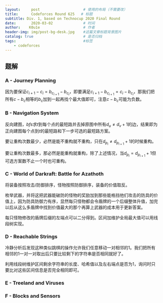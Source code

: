 ```yaml
---
layout:     post   				    # 使用的布局（不需要改）
title:      Codeforces Round 625   # 标题 
subtitle: Div. 1, based on Technocup 2020 Final Round
date:       2020-03-02 				# 时间
author:    K0u1e					# 作者
header-img: img/post-bg-desk.jpg 	#这篇文章标题背景图片
catalog: true 						# 是否归档
tags:								#标签
    - codeforces
---
```


## 题解

### A - Journey Planning

因为要保证$c_{i+1}-c_i=b_{c_{i+1}}-b_{c_i}$，即要满足$c_{i+1}-b_{c_{i+1}}=c_i-b_{c_i}$，那我们把所有$c-b_c$相等的$b_c$加到一起再找个最大值即可，注意$c-b_c$可能为负数。

### B - Navigation System

反向建图，$bfs$求$t$到每个点的最短路并去掉原图中所有$d_u \ne d_v+1$的边，结果即为正向建图每个点到$t$的最短路和下一步可选的最短路方案。

要让重构次数最少，必然是能不重构就不重构，只在$d_{p_i}\ne d_{p_{i+1}}+1$的时候重构。

要让重构次数最多，那必然是能重构就重构，除了上述情况，当$d_{p_i}=d_{p_{i+1}}+1$但可选方案数不止一个时也可重构。

### C -  World of Darkraft: Battle for Azathoth

将装备按照攻击/防御排序，怪物按照防御排序，装备的价值取反。

枚举武器，并将这把武器能破防的怪物的奖励加到那些能格挡他们攻击的防具的价值上，因为防具防御力有序，显然每只怪物都会令盾牌的一个后缀整体升值，加完以后从这么多盾牌中找到价值最大的那个再算上武器的成本用于更新答案。

每只怪物修改的盾牌后缀的左端点可以二分得到。区间加维护全局最大值可以用线段树实现。

### D -  Reachable Strings

冷静分析后发现这种类似跳棋的操作允许我们任意移动一对相邻的1。我们把所有相邻的1一对一对取出后只要比较剩下的字符串是否相同就好了。

利用线段树维护区间剩余字符串的长度、哈希值以及左右端点是否为1，询问时只要比对这些区间信息是否完全相同即可。

### E -  Treeland and Viruses

### F - Blocks and Sensors
